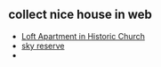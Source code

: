 collect nice house in web
-------------------------
- [Loft Apartment in Historic Church](https://www.zillow.com/apartments/tampa-fl/renovated-open-loft-apartment-in-historic-church-offering-one-month-of-free-rent%21/5Xr3Sz/)
- [sky reserve](https://www.zillow.com/apartments/brandon-fl/skye-reserve/5XhzCH/)
- 
